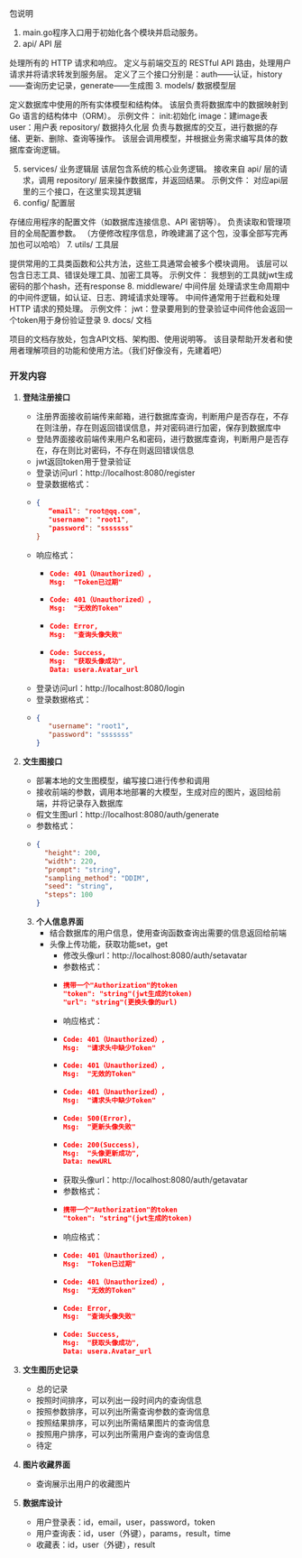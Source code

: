 包说明
1. main.go程序入口用于初始化各个模块并启动服务。
2. api/
API 层

处理所有的 HTTP 请求和响应。
定义与前端交互的 RESTful API 路由，处理用户请求并将请求转发到服务层。
定义了三个接口分别是：auth——认证，history——查询历史记录，generate——生成图
3. models/
数据模型层

定义数据库中使用的所有实体模型和结构体。
该层负责将数据库中的数据映射到 Go 语言的结构体中（ORM）。
示例文件：
init:初始化
image：建image表
user：用户表
repository/
数据持久化层
负责与数据库的交互，进行数据的存储、更新、删除、查询等操作。
该层会调用模型，并根据业务需求编写具体的数据库查询逻辑。

5. services/
业务逻辑层
该层包含系统的核心业务逻辑。
接收来自 api/ 层的请求，调用 repository/ 层来操作数据库，并返回结果。
示例文件：
对应api层里的三个接口，在这里实现其逻辑
6. config/
配置层

存储应用程序的配置文件（如数据库连接信息、API 密钥等）。
负责读取和管理项目的全局配置参数。
（方便修改程序信息，昨晚建漏了这个包，没事全部写完再加也可以哈哈）
7. utils/
工具层

提供常用的工具类函数和公共方法，这些工具通常会被多个模块调用。
该层可以包含日志工具、错误处理工具、加密工具等。
示例文件：
我想到的工具就jwt生成密码的那个hash，还有response
8. middleware/
中间件层
处理请求生命周期中的中间件逻辑，如认证、日志、跨域请求处理等。
中间件通常用于拦截和处理 HTTP 请求的预处理。
示例文件：
jwt：登录要用到的登录验证中间件他会返回一个token用于身份验证登录
9. docs/
文档

项目的文档存放处，包含API文档、架构图、使用说明等。
该目录帮助开发者和使用者理解项目的功能和使用方法。（我们好像没有，先建着吧）
### 开发内容

1. **登陆注册接口**
   - 注册界面接收前端传来邮箱，进行数据库查询，判断用户是否存在，不存在则注册，存在则返回错误信息，并对密码进行加密，保存到数据库中
   - 登陆界面接收前端传来用户名和密码，进行数据库查询，判断用户是否存在，存在则比对密码，不存在则返回错误信息
   - jwt返回token用于登录验证
   - 登录访问url：http://localhost:8080/register
   - 登录数据格式：
   - ```json
     {
        “email": "root@qq.com",
        "username": "root1",
        "password": "sssssss"
     }
   - 响应格式：
        - ```json
          Code: 401（Unauthorized）,
          Msg:  "Token已过期"
        - ```json
          Code: 401（Unauthorized）,
          Msg:  "无效的Token"
        - ```json
          Code: Error,
          Msg:  "查询头像失败"
        - ```json  
          Code: Success,
		  Msg:  "获取头像成功",
		  Data: usera.Avatar_url
   - 登录访问url：http://localhost:8080/login
   - 登录数据格式：
   - ```json
     {
        "username": "root1",
        "password": "sssssss"
     }
2. **文生图接口**
   - 部署本地的文生图模型，编写接口进行传参和调用
   - 接收前端的参数，调用本地部署的大模型，生成对应的图片，返回给前端，并将记录存入数据库
   - 假文生图url：http://localhost:8080/auth/generate
   - 参数格式：
   - ```json
     {
       "height": 200,
       "width": 220,
       "prompt": "string",
       "sampling_method": "DDIM",
       "seed": "string",
       "steps": 100
     }

   3. **个人信息界面**
      - 结合数据库的用户信息，使用查询函数查询出需要的信息返回给前端
      - 头像上传功能，获取功能set，get
        - 修改头像url：http://localhost:8080/auth/setavatar
        - 参数格式：
        - ```json
          携带一个"Authorization"的token
          "token": "string"(jwt生成的token)
          "url": "string"(更换头像的url)
        - 响应格式：
        - ```json
          Code: 401（Unauthorized）,
          Msg:  "请求头中缺少Token"
        - ```json
          Code: 401（Unauthorized）,
          Msg:  "无效的Token"
        - ```json
          Code: 401（Unauthorized）,
          Msg:  "请求头中缺少Token"
        - ```json
          Code: 500(Error),
          Msg:  "更新头像失败"
        - ```json
          Code: 200(Success),
          Msg:  "头像更新成功",
          Data: newURL
        - 获取头像url：http://localhost:8080/auth/getavatar
        - 参数格式：
        - ```json
          携带一个"Authorization"的token
          "token": "string"(jwt生成的token)
        - 响应格式：
        - ```json
          Code: 401（Unauthorized）,
          Msg:  "Token已过期"
        - ```json
          Code: 401（Unauthorized）,
          Msg:  "无效的Token"
        - ```json
          Code: Error,
          Msg:  "查询头像失败"
        - ```json  
          Code: Success,
		  Msg:  "获取头像成功",
		  Data: usera.Avatar_url
4. **文生图历史记录**
   - 总的记录
   - 按照时间排序，可以列出一段时间内的查询信息
   - 按照参数排序，可以列出所需查询参数的查询信息
   - 按照结果排序，可以列出所需结果图片的查询信息
   - 按照用户排序，可以列出所需用户查询的查询信息
   - 待定   

5. **图片收藏界面**
   - 查询展示出用户的收藏图片

6. **数据库设计**
   - 用户登录表：id，email，user，password，token
   - 用户查询表：id，user（外键），params，result，time
   - 收藏表：id，user（外键），result
